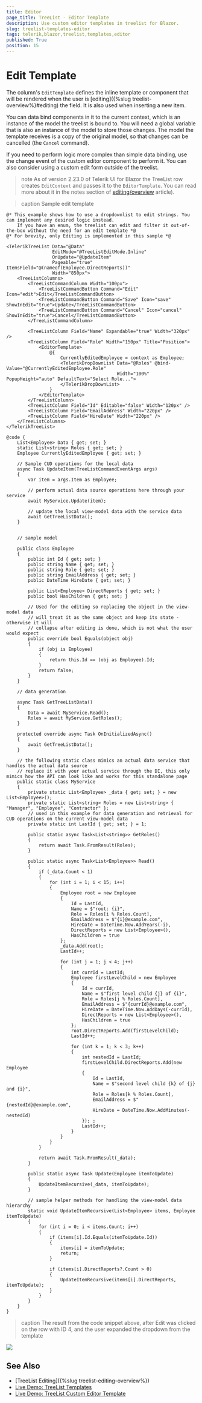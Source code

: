 ```yaml
---
title: Editor
page_title: TreeList - Editor Template
description: Use custom editor templates in treelist for Blazor.
slug: treelist-templates-editor
tags: telerik,blazor,treelist,templates,editor
published: True
position: 15
---
```


# Edit Template

The column's `EditTemplate` defines the inline template or component that will be rendered when the user is [editing]({%slug treelist-overview%}#editing) the field. It is also used when inserting a new item.

You can data bind components in it to the current context, which is an instance of the model the treelist is bound to. You will need a global variable that is also an instance of the model to store those changes. The model the template receives is a copy of the original model, so that changes can be cancelled (the `Cancel` command).

If you need to perform logic more complex than simple data binding, use the change event of the custom editor component to perform it. You can also consider using a custom edit form outside of the treelist.

>note As of version 2.23.0 of Telerik UI for Blazor the TreeList row creates `EditContext` and passes it to the `EditorTemplate`. You can read more about it in the notes section of [editing/overview](../editing/overview#notes) article).

>caption Sample edit template

````CSHTML
@* This example shows how to use a dropdownlist to edit strings. You can implement any desired logic instead.
    If you have an enum, the treelist can edit and filter it out-of-the-box without the need for an edit template *@
@* For brevity, only Editing is implemented in this sample *@

<TelerikTreeList Data="@Data"
                 EditMode="@TreeListEditMode.Inline"
                 OnUpdate="@UpdateItem"
                 Pageable="true" ItemsField="@(nameof(Employee.DirectReports))"
                 Width="850px">
    <TreeListColumns>
        <TreeListCommandColumn Width="100px">
            <TreeListCommandButton Command="Edit" Icon="edit">Edit</TreeListCommandButton>
            <TreeListCommandButton Command="Save" Icon="save" ShowInEdit="true">Update</TreeListCommandButton>
            <TreeListCommandButton Command="Cancel" Icon="cancel" ShowInEdit="true">Cancel</TreeListCommandButton>
        </TreeListCommandColumn>

        <TreeListColumn Field="Name" Expandable="true" Width="320px" />
        <TreeListColumn Field="Role" Width="150px" Title="Position">
            <EditorTemplate>
                @{
                    CurrentlyEditedEmployee = context as Employee;
                    <TelerikDropDownList Data="@Roles" @bind-Value="@CurrentlyEditedEmployee.Role"
                                         Width="100%" PopupHeight="auto" DefaultText="Select Role...">
                    </TelerikDropDownList>
                }
            </EditorTemplate>
        </TreeListColumn>
        <TreeListColumn Field="Id" Editable="false" Width="120px" />
        <TreeListColumn Field="EmailAddress" Width="220px" />
        <TreeListColumn Field="HireDate" Width="220px" />
    </TreeListColumns>
</TelerikTreeList>

@code {
    List<Employee> Data { get; set; }
    static List<string> Roles { get; set; }
    Employee CurrentlyEditedEmployee { get; set; }

    // Sample CUD operations for the local data
    async Task UpdateItem(TreeListCommandEventArgs args)
    {
        var item = args.Item as Employee;

        // perform actual data source operations here through your service
        await MyService.Update(item);

        // update the local view-model data with the service data
        await GetTreeListData();
    }


    // sample model

    public class Employee
    {
        public int Id { get; set; }
        public string Name { get; set; }
        public string Role { get; set; }
        public string EmailAddress { get; set; }
        public DateTime HireDate { get; set; }

        public List<Employee> DirectReports { get; set; }
        public bool HasChildren { get; set; }

        // Used for the editing so replacing the object in the view-model data
        // will treat it as the same object and keep its state - otherwise it will
        // collapse after editing is done, which is not what the user would expect
        public override bool Equals(object obj)
        {
            if (obj is Employee)
            {
                return this.Id == (obj as Employee).Id;
            }
            return false;
        }
    }

    // data generation

    async Task GetTreeListData()
    {
        Data = await MyService.Read();
        Roles = await MyService.GetRoles();
    }

    protected override async Task OnInitializedAsync()
    {
        await GetTreeListData();
    }

    // the following static class mimics an actual data service that handles the actual data source
    // replace it with your actual service through the DI, this only mimics how the API can look like and works for this standalone page
    public static class MyService
    {
        private static List<Employee> _data { get; set; } = new List<Employee>();
        private static List<string> Roles = new List<string> { "Manager", "Employee", "Contractor" };
        // used in this example for data generation and retrieval for CUD operations on the current view-model data
        private static int LastId { get; set; } = 1;

        public static async Task<List<string>> GetRoles()
        {
            return await Task.FromResult(Roles);
        }

        public static async Task<List<Employee>> Read()
        {
            if (_data.Count < 1)
            {
                for (int i = 1; i < 15; i++)
                {
                    Employee root = new Employee
                    {
                        Id = LastId,
                        Name = $"root: {i}",
                        Role = Roles[i % Roles.Count],
                        EmailAddress = $"{i}@example.com",
                        HireDate = DateTime.Now.AddYears(-i),
                        DirectReports = new List<Employee>(),
                        HasChildren = true
                    };
                    _data.Add(root);
                    LastId++;

                    for (int j = 1; j < 4; j++)
                    {
                        int currId = LastId;
                        Employee firstLevelChild = new Employee
                        {
                            Id = currId,
                            Name = $"first level child {j} of {i}",
                            Role = Roles[j % Roles.Count],
                            EmailAddress = $"{currId}@example.com",
                            HireDate = DateTime.Now.AddDays(-currId),
                            DirectReports = new List<Employee>(),
                            HasChildren = true
                        };
                        root.DirectReports.Add(firstLevelChild);
                        LastId++;

                        for (int k = 1; k < 3; k++)
                        {
                            int nestedId = LastId;
                            firstLevelChild.DirectReports.Add(new Employee
                            {
                                Id = LastId,
                                Name = $"second level child {k} of {j} and {i}",
                                Role = Roles[k % Roles.Count],
                                EmailAddress = $"{nestedId}@example.com",
                                HireDate = DateTime.Now.AddMinutes(-nestedId)
                            }); ;
                            LastId++;
                        }
                    }
                }
            }

            return await Task.FromResult(_data);
        }

        public static async Task Update(Employee itemToUpdate)
        {
            UpdateItemRecursive(_data, itemToUpdate);
        }

        // sample helper methods for handling the view-model data hierarchy
        static void UpdateItemRecursive(List<Employee> items, Employee itemToUpdate)
        {
            for (int i = 0; i < items.Count; i++)
            {
                if (items[i].Id.Equals(itemToUpdate.Id))
                {
                    items[i] = itemToUpdate;
                    return;
                }

                if (items[i].DirectReports?.Count > 0)
                {
                    UpdateItemRecursive(items[i].DirectReports, itemToUpdate);
                }
            }
        }
    }
}
````

>caption The result from the code snippet above, after Edit was clicked on the row with ID 4, and the user expanded the dropdown from the template

![](images/edit-template.png)

## See Also

 * [TreeList Editing]({%slug treelist-editing-overview%})
 * [Live Demo: TreeList Templates](https://demos.telerik.com/blazor-ui/treelist/templates)
 * [Live Demo: TreeList Custom Editor Template](https://demos.telerik.com/blazor-ui/treelist/customeditor)

